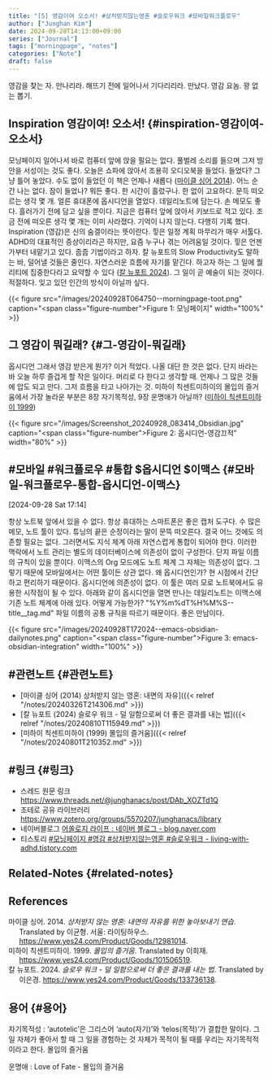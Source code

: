 ```yaml
---
title: "[5] 영감이여 오소서! #상처받지않는영혼 #슬로우워크 #모바일워크플로우"
author: ["Junghan Kim"]
date: 2024-09-28T14:13:00+09:00
series: ["Journal"]
tags: ["morningpage", "notes"]
categories: ["Note"]
draft: false
---
```


영감을 찾는 자. 만나리라. 해뜨기 전에 일어나서 기다리리라. 만났다. 영감 요놈. 꽝 없는 뽑기.

<!--more-->


## Inspiration 영감이여! 오소서! {#inspiration-영감이여-오소서}

모닝페이지 일어나서 바로 컴퓨터 앞에 앉을 필요는 없다. 풀벌레 소리를 들으며 그저 방안을 서성이는 것도 좋다. 오늘은 쇼파에 앉아서 조용히 오디오북을 들었다. 들었다? 그냥 틀어 놓았다. 수도 없이 들었던 이 책은 언제나 새롭다 (<a href="#citeproc_bib_item_1">마이클 싱어 2014</a>). 어느 순간 나는 없다. 잠이 들었나? 뭐든 좋다. 한 시간이 흘렀구나. 한 없이 고요하다. 문득 떠오르는 생각 몇 개. 얼른 휴대폰에 옵시디언을 열었다. 데일리노트에 담는다. 손 메모도 좋다. 흘러가기 전에 담고 싶을 뿐이다. 지금은 컴퓨터 앞에 앉아서 키보드로 적고 있다. 조금 전에 떠오른 생각 몇 개는 이미 사라졌다. 기억이 나지 않는다. 다행히 기록 했다. Inspiration (영감)은 신의 숨결이라는 뜻이란다. 힣은 일정 계획 마무리가 매우 서툴다. ADHD의 대표적인 증상이리라곤 하지만, 요즘 누구나 겪는 어려움일 것이다. 힣은 언젠가부터 내맡기고 있다. 줍줍 기법이라고 하자. 칼 뉴포트의 Slow Productivity도 말하는 바, 덜어낼 것들은 줄인다. 자연스러운 흐름에 자기를 맡긴다. 하고자 하는 그 일에 퀄리티에 집중한다라고 요약할 수 있다 (<a href="#citeproc_bib_item_3">칼 뉴포트 2024</a>). 그 일이 곧 예술이 되는 것이다. 적절하다. 잊고 있던 인간의 방식이 아닐까 싶다.

{{< figure src="/images/20240928T064750--morningpage-toot.png" caption="<span class=\"figure-number\">Figure 1: </span>모닝페이지" width="100%" >}}


## 그 영감이 뭐길래? {#그-영감이-뭐길래}

옵시디언 그래서 영감 받은게 뭔가? 이거 적었다. 나올 대단 한 것은 없다. 단지 바라는 바 오늘 하루 즐겁게 할 작은 일이다. 머리로 다 한다고 생각할 때. 언제나 그 많은 것들에 압도 되고 만다. 그저 흐름을 타고 나아가는 것. 미하이 칙센트미하이의 몰입의 즐거움에서 가장 놀라운 부분은 8장 자기목적성, 9장 운명애가 아닐까? (<a href="#citeproc_bib_item_2">미하이 칙센트미하이 1999</a>)

{{< figure src="/images/Screenshot_20240928_083414_Obsidian.jpg" caption="<span class=\"figure-number\">Figure 2: </span>옵시디언-영감끄적" width="80%" >}}


## #모바일 #워크플로우 #통합 $옵시디언 $이맥스 {#모바일-워크플로우-통합-옵시디언-이맥스}

<span class="timestamp-wrapper"><span class="timestamp">[2024-09-28 Sat 17:14]</span></span>

항상 노트북 앞에서 있을 수 없다. 항상 휴대하는 스마트폰은 좋은 캡처 도구다. 수 많은 메모, 노트 툴이 있다. 튜닝의 끝은 순정이라는 말이 문뜩 떠오른다. 결국 어느 것에도 의존할 필요는 없다. 그러면서도 지식 체계 아래 자연스럽게 통합이 되어야 한다. 이러한 맥락에서 노트 관리는 별도의 데이터베이스에 의존성이 없이 구성한다. 단지 파일 이름의 규칙이 있을 뿐이다. 이맥스의 Org 모드에도 노트 체계 그 자체는 의존성이 없다. 그렇기 때문에 모바일에서는 어떤 툴이든 상관 없다. 왜 옵시디언인가? 현 시점에서 간단하고 편리하기 때문이다. 옵시디언에 의존성이 없다. 이 툴은 여러 모로 노트북에서도 유용한 시작점이 될 수 있다. 아래와 같이 옵시디언을 열면 만나는 데일리노트는 이맥스에 기존 노트 체계에 아래 있다. 어떻게 가능한가? "%Y%m%dT%H%M%S--title\__tag.md" 파일 이름의 공통 규칙을 따르기 때문이다. 좋은 만남이다.

{{< figure src="/images/20240928T172024--emacs-obsidian-dailynotes.png" caption="<span class=\"figure-number\">Figure 3: </span>emacs-obsidian-integration" width="100%" >}}


## #관련노트 {#관련노트}

-   [마이클 싱어 (2014) 상처받지 않는 영혼: 내면의 자유]({{< relref "/notes/20240326T214306.md" >}})
-   [칼 뉴포트 (2024) 슬로우 워크 - 덜 일함으로써 더 좋은 결과를 내는 법]({{< relref "/notes/20240810T115949.md" >}})
-   [미하이 칙센트미하이 (1999) 몰입의 즐거움]({{< relref "/notes/20240801T210352.md" >}})


## #링크 {#링크}

-   스레드 원문 링크 <https://www.threads.net/@junghanacs/post/DAb_XOZTd1Q>
-   조테로 공유 라이브러리 <https://www.zotero.org/groups/5570207/junghanacs/library>
-   네이버블로그 [어쏠로지 라이프 : 네이버 블로그 - blog.naver.com](https://blog.naver.com/junghanacs/223599337449)
-   티스토리 [#모닝페이지 #영감 #상처받지않는영혼 #슬로우워크 - living-with-adhd.tistory.com](https://living-with-adhd.tistory.com/252)


## Related-Notes {#related-notes}

## References

<style>.csl-entry{text-indent: -1.5em; margin-left: 1.5em;}</style><div class="csl-bib-body">
  <div class="csl-entry"><a id="citeproc_bib_item_1"></a>마이클 싱어. 2014. <i>상처받지 않는 영혼: 내면의 자유를 위한 놓아보내기 연습</i>. Translated by 이균형. 서울: 라이팅하우스. <a href="https://www.yes24.com/Product/Goods/12981014">https://www.yes24.com/Product/Goods/12981014</a>.</div>
  <div class="csl-entry"><a id="citeproc_bib_item_2"></a>미하이 칙센트미하이. 1999. <i>몰입의 즐거움</i>. Translated by 이희재. <a href="https://www.yes24.com/Product/Goods/101506519">https://www.yes24.com/Product/Goods/101506519</a>.</div>
  <div class="csl-entry"><a id="citeproc_bib_item_3"></a>칼 뉴포트. 2024. <i>슬로우 워크 - 덜 일함으로써 더 좋은 결과를 내는 법</i>. Translated by 이은경. <a href="https://www.yes24.com/Product/Goods/133736138">https://www.yes24.com/Product/Goods/133736138</a>.</div>
</div>


## 용어 {#용어}

자기목적성
: ‘autotelic’은 그리스어 ‘auto(자기)’와 ‘telos(목적)’가 결합한 말이다. 그 일 자체가 좋아서 할 때 그 일을 경험하는 것 자체가 목적이 될 때를 우리는 자기목적적이라고 한다. 몰입의 즐거움

운명애
: Love of Fate - 몰입의 즐거움
